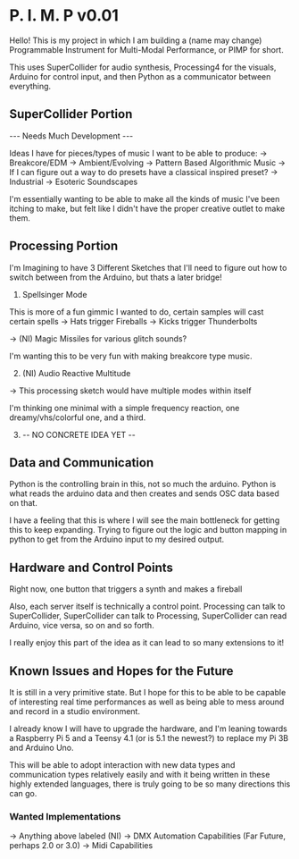 # P. I. M. P v0.01

Hello! This is my project in which I am building a (name may change) Programmable Instrument for Multi-Modal Performance, or PIMP for short.

This uses SuperCollider for audio synthesis, Processing4 for the visuals, Arduino for control input, and then Python as a communicator between everything.

## SuperCollider Portion

--- Needs Much Development ---

Ideas I have for pieces/types of music I want to be able to produce:
-> Breakcore/EDM
-> Ambient/Evolving
-> Pattern Based Algorithmic Music
    -> If I can figure out a way to do presets have a classical inspired preset?
-> Industrial
-> Esoteric Soundscapes

I'm essentially wanting to be able to make all the kinds of music I've been itching to make, but felt like I didn't have
the proper creative outlet to make them.

## Processing Portion

I'm Imagining to have 3 Different Sketches that I'll need to figure out how to switch between from the Arduino, but thats a later bridge!

1. Spellsinger Mode

This is more of a fun gimmic I wanted to do, certain samples will cast certain spells
-> Hats trigger Fireballs
-> Kicks trigger Thunderbolts

-> (NI) Magic Missiles for various glitch sounds?

I'm wanting this to be very fun with making breakcore type music.

2. (NI) Audio Reactive Multitude

-> This processing sketch would have multiple modes within itself

I'm thinking one minimal with a simple frequency reaction, one dreamy/vhs/colorful one, and a third.

3. -- NO CONCRETE IDEA YET --

## Data and Communication

Python is the controlling brain in this, not so much the arduino. Python is what reads the arduino data and then creates and sends OSC data based on that. 

I have a feeling that this is where I will see the main bottleneck for getting this to keep expanding. Trying to figure out the logic and button mapping in
python to get from the Arduino input to my desired output.


## Hardware and Control Points

Right now, one button that triggers a synth and makes a fireball

Also, each server itself is technically a control point. Processing can talk to SuperCollider, SuperCollider can talk to Processing, SuperCollider can read Arduino, 
vice versa, so on and so forth.

I really enjoy this part of the idea as it can lead to so many extensions to it!

## Known Issues and Hopes for the Future

It is still in a very primitive state. But I hope for this to be able to be capable of interesting real time performances as well as being able to mess around and record in a studio environment. 

I already know I will have to upgrade the hardware, and I'm leaning towards a Raspberry Pi 5 and a Teensy 4.1 (or is 5.1 the newest?) to replace my Pi 3B and Arduino Uno.

This will be able to adopt interaction with new data types and communication types relatively easily and with it being written in these highly extended languages, there is truly going to be so many directions this can go.

### Wanted Implementations
-> Anything above labeled (NI)
-> DMX Automation Capabilities (Far Future, perhaps 2.0 or 3.0)
-> Midi Capabilities